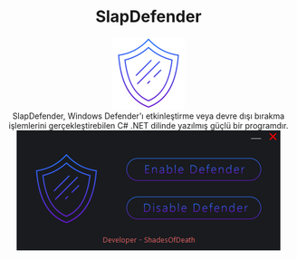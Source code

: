 <div align="center">
  <h1>SlapDefender</h1>
  <img src="assets/shield.png" alt="SlapDefender">
</div>

<div align="center">
  SlapDefender, Windows Defender'ı etkinleştirme veya devre dışı bırakma işlemlerini gerçekleştirebilen C# .NET dilinde yazılmış güçlü bir programdır.
</div>


<div align="center">
  <img src="assets/sc.png" alt="SlapDefender">
</div>
